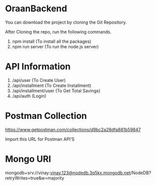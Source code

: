 # OraanBackend

You can download the project by cloning the Git Repository.

After Cloning the repo, run the following commands.

1. npm install (To install all the packages)
2. npm run server (To run the node.js server)

# API Information
1. /api/user (To Create User)
2. /api/installment (To Create Installment)
3. /api/installment/user (To Get Total Savings)
4. /api/auth (Login)

# Postman Collection
https://www.getpostman.com/collections/d9bc2a28dfa881b59847

Import this URL for Postman API'S


# Mongo URI

mongodb+srv://vinay:vinay.123@nodedb.3q5kx.mongodb.net/NodeDB?retryWrites=true&w=majority
